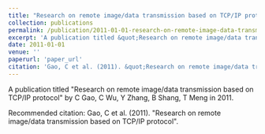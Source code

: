 ```yaml
---
title: "Research on remote image/data transmission based on TCP/IP protocol"
collection: publications
permalink: /publication/2011-01-01-research-on-remote-image-data-transmission-based-on-tcp-
excerpt: 'A publication titled &quot;Research on remote image/data transmission based on TCP/IP protocol&quot; by C Gao, C Wu, Y Zhang, B Shang, T Meng in 2011.'
date: 2011-01-01
venue: ''
paperurl: 'paper_url'
citation: 'Gao, C et al. (2011). &quot;Research on remote image/data transmission based on TCP/IP protocol&quot;.'
---
```



A publication titled &quot;Research on remote image/data transmission based on TCP/IP protocol&quot; by C Gao, C Wu, Y Zhang, B Shang, T Meng in 2011.

Recommended citation: Gao, C et al. (2011). "Research on remote image/data transmission based on TCP/IP protocol".